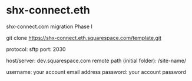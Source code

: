 # shx-connect.eth
shx-connect.com migration Phase I

git clone https://shx-connect.eth.squarespace.com/template.git


protocol: sftp
port: 2030

host/server: dev.squarespace.com
remote path (initial folder): /site-name/

username: your account email address
password: your account password
